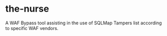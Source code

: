 # the-nurse
A WAF Bypass tool assisting in the use of SQLMap Tampers list according to specific WAF vendors.
